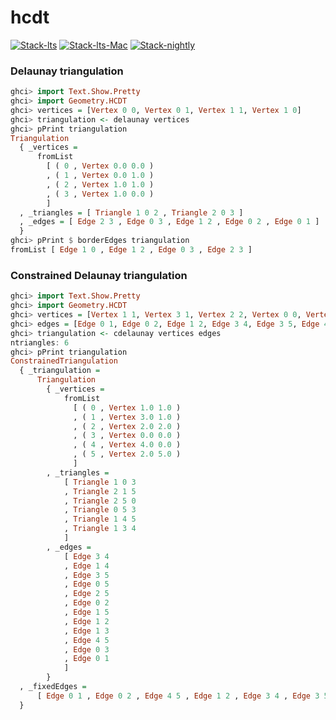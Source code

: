 # hcdt

<!-- badges: start -->
[![Stack-lts](https://github.com/stla/hcdt/actions/workflows/Stack-lts.yml/badge.svg)](https://github.com/stla/hcdt/actions/workflows/Stack-lts.yml)
[![Stack-lts-Mac](https://github.com/stla/hcdt/actions/workflows/Stack-lts-Mac.yml/badge.svg)](https://github.com/stla/hcdt/actions/workflows/Stack-lts-Mac.yml)
[![Stack-nightly](https://github.com/stla/hcdt/actions/workflows/Stack-nightly.yml/badge.svg)](https://github.com/stla/hcdt/actions/workflows/Stack-nightly.yml)
<!-- badges: end -->


### Delaunay triangulation 

```haskell
ghci> import Text.Show.Pretty
ghci> import Geometry.HCDT
ghci> vertices = [Vertex 0 0, Vertex 0 1, Vertex 1 1, Vertex 1 0]
ghci> triangulation <- delaunay vertices
ghci> pPrint triangulation
Triangulation
  { _vertices =
      fromList
        [ ( 0 , Vertex 0.0 0.0 )
        , ( 1 , Vertex 0.0 1.0 )
        , ( 2 , Vertex 1.0 1.0 )
        , ( 3 , Vertex 1.0 0.0 )
        ]
  , _triangles = [ Triangle 1 0 2 , Triangle 2 0 3 ]
  , _edges = [ Edge 2 3 , Edge 0 3 , Edge 1 2 , Edge 0 2 , Edge 0 1 ]
  }
ghci> pPrint $ borderEdges triangulation
fromList [ Edge 1 0 , Edge 1 2 , Edge 0 3 , Edge 2 3 ]
```


### Constrained Delaunay triangulation 

```haskell
ghci> import Text.Show.Pretty
ghci> import Geometry.HCDT
ghci> vertices = [Vertex 1 1, Vertex 3 1, Vertex 2 2, Vertex 0 0, Vertex 4 0, Vertex 2 5]
ghci> edges = [Edge 0 1, Edge 0 2, Edge 1 2, Edge 3 4, Edge 3 5, Edge 4 5]
ghci> triangulation <- cdelaunay vertices edges
ntriangles: 6
ghci> pPrint triangulation
ConstrainedTriangulation
  { _triangulation =
      Triangulation
        { _vertices =
            fromList
              [ ( 0 , Vertex 1.0 1.0 )
              , ( 1 , Vertex 3.0 1.0 )
              , ( 2 , Vertex 2.0 2.0 )
              , ( 3 , Vertex 0.0 0.0 )
              , ( 4 , Vertex 4.0 0.0 )
              , ( 5 , Vertex 2.0 5.0 )
              ]
        , _triangles =
            [ Triangle 1 0 3
            , Triangle 2 1 5
            , Triangle 2 5 0
            , Triangle 0 5 3
            , Triangle 1 4 5
            , Triangle 1 3 4
            ]
        , _edges =
            [ Edge 3 4
            , Edge 1 4
            , Edge 3 5
            , Edge 0 5
            , Edge 2 5
            , Edge 0 2
            , Edge 1 5
            , Edge 1 2
            , Edge 1 3
            , Edge 4 5
            , Edge 0 3
            , Edge 0 1
            ]
        }
  , _fixedEdges =
      [ Edge 0 1 , Edge 0 2 , Edge 4 5 , Edge 1 2 , Edge 3 4 , Edge 3 5 ]
  }
```